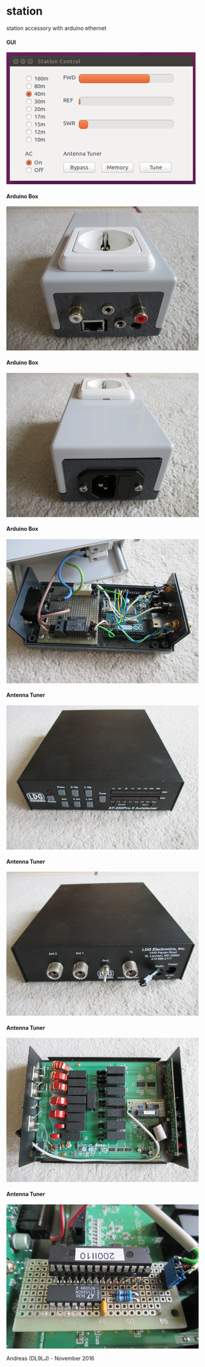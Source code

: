 # station
station accessory with arduino ethernet

#### GUI
![J13](pics/gui.png)

#### Arduino Box
![J13](pics/Box_front.jpg)

#### Arduino Box
![J18](pics/Box_back.jpg)

#### Arduino Box
![PIC1](pics/Box_content.jpg)

#### Antenna Tuner
![PIC2](pics/AT200_front.jpg)

#### Antenna Tuner
![PIC3](pics/AT200_back.jpg)

#### Antenna Tuner
![PIC2](pics/AT200_mod.jpg)

#### Antenna Tuner
![PIC3](pics/AT200_detail.jpg)


Andreas (DL9LJ) - November 2016


